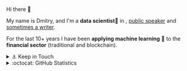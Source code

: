 Hi there 👋 

My name is Dmitry, and  I'm a **data scientist**🔮 in , [public speaker](https://www.codeinstinct.pro/2013/04/about.html) and [sometimes a writer](https://t.me/finartai).

For the last 10+ years I have been **applying machine learning** 🤖 to the **financial sector** (traditional and blockchain).

<details>
  <summary>⚓️ Keep in Touch</summary>
  
  <div style="margin-top:16px">
  <a href="https://twitter.com/codez0mb1e" target="blank">
      <img align="center" src="https://raw.githubusercontent.com/rahuldkjain/github-profile-readme-generator/master/src/images/icons/Social/twitter.svg" alt="codez0mb1e" height="30" width="40" />
  </a>
  <a href="https://linkedin.com/in/dpetukhov" target="blank">
    <img align="center" src="https://raw.githubusercontent.com/rahuldkjain/github-profile-readme-generator/master/src/images/icons/Social/linked-in-alt.svg" alt="dpetuknov" height="30" width="40" />
  </a>
  <a href="https://stackoverflow.com/users/1507068" target="blank">
    <img align="center" src="https://raw.githubusercontent.com/rahuldkjain/github-profile-readme-generator/master/src/images/icons/Social/stack-overflow.svg" alt="1507068" height="30" width="40" />
  </a>
  </div>
</details>

<details>
  <summary>:octocat: GitHub Statistics</summary>
  
  <div align="center">
    <img src="https://github-readme-stats.vercel.app/api/top-langs?username=codez0mb1e&locale=en&hide_title=false&hide=html,jupyter%20notebook&layout=compact&card_width=320&langs_count=5&theme=github_dark_dimmed&hide_border=false" 
         height="150" alt="languages graph" />
    <img src="https://github-readme-stats.vercel.app/api?username=codez0mb1e&hide_title=false&hide_rank=false&show_icons=true&include_all_commits=true&count_private=true&disable_animations=false&theme=github_dark_dimmed&locale=en&hide_border=false" 
         height="150" alt="stats graph"  />
  </div>
</details>

<!--
🐙 Git 🐧Linux ⚓️Scrum 🐍 Python ☁️DevOps 🐳Docker :octocat: GitHub
-->





